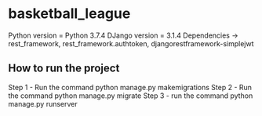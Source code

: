 # basketball_league
Python version = Python 3.7.4
DJango version = 3.1.4
Dependencies -> rest_framework, rest_framework.authtoken, djangorestframework-simplejwt

How to run the project
----------------------
Step 1 - Run the command python manage.py makemigrations
Step 2 - Run the command python manage.py migrate
Step 3 - run the command python manage.py runserver